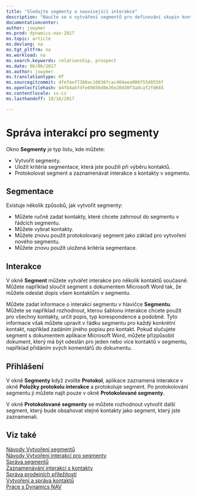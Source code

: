 ```yaml
---
title: "Sledujte segmenty a související interakce"
description: "Naučte se o vytváření segmentů pro definování skupin kontaktů a určení interakci pro segmenty."
documentationcenter: 
author: jswymer
ms.prod: dynamics-nav-2017
ms.topic: article
ms.devlang: na
ms.tgt_pltfrm: na
ms.workload: na
ms.search.keywords: relationship, prospect
ms.date: 06/06/2017
ms.author: jswymer
ms.translationtype: HT
ms.sourcegitcommit: 4fefaef7380ac10836fcac404eea006f55d8556f
ms.openlocfilehash: b4fb4abfdfe69856d0e26e20d30f3adcaf2fd665
ms.contentlocale: cs-cz
ms.lasthandoff: 10/16/2017

---
```

# <a name="managing-interactions-for-segments"></a>Správa interakcí pro segmenty
Okno **Segmenty** je typ listu, kde můžete:

* Vytvořit segmenty.
* Uložit kritéria segmentace, která jste použili při výběru kontaktů.
* Protokolovat segment a zaznamenávat interakce s kontakty v segmentu.

## <a name="segmenting"></a>Segmentace
Existuje několik způsobů, jak vytvořit segmenty:

* Můžete ručně zadat kontakty, které chcete zahrnout do segmentu v řádcích segmentu.
* Můžete vybrat kontakty.
* Můžete znovu použít protokolovaný segment jako základ pro vytvoření nového segmentu.
* Můžete znovu použít uložená kritéria segmentace.

## <a name="interactions"></a>Interakce
V okně **Segment** můžete vytvářet interakce pro několik kontaktů současně. Můžete například sloučit segment s dokumentem Microsoft Word tak, že můžete odeslat dopis všem kontaktům v segmentu.

Můžete zadat informace o interakci segmentu v hlavičce **Segmentu**. Můžete se například rozhodnout, kterou šablonu interakce chcete použít pro všechny kontakty, určit popis, typ korespondence a podobně. Tyto informace však můžete upravit v řádku segmentu pro každý konkrétní kontakt, například zadáním jiného popisu pro kontakt. Pokud slučujete segment s dokumentem aplikace Microsoft Word, můžete přizpůsobit dokument, který má být odeslán pro jeden nebo více kontaktů v segmentu, například přidáním svých komentářů do dokumentu.

## <a name="logging"></a>Přihlášení
V okně **Segmenty** když zvolíte **Protokol**, aplikace zaznamená interakce v okně **Položky protokolu interakce** a protokoluje segment. Po protokolování segmentu ji můžete najít pouze v okně **Protokolované segmenty**.

V okně **Protokolované segmenty** se můžete rozhodnout vytvořit další segment, který bude obsahovat stejné kontakty jako segment, který jste zaznamenali.

## <a name="see-also"></a>Viz také
[Návody Vytvoření segmentů](marketing-how-create-segment.md)  
[Návody Vytvoření interakcí pro segmenty](marketing-how-create-interactions.md)  
[Správa segmentů](marketing-segments.md)  
[Zaznamenávání interakcí s kontakty](marketing-interactions.md)  
[Správa prodejních příležitostí](marketing-manage-sales-opportunities.md)  
[Vytvoření a správa kontaktů](marketing-contacts.md)  
[Práce s Dynamics NAV](ui-work-product.md)

